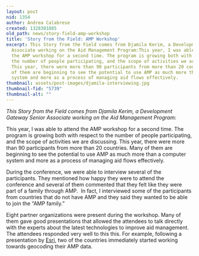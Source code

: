 ```yaml
---
layout: post
nid: 1354
author: Andrea Calabrese
created: 1328301885
old_path: news/story-field-amp-workshop
title: 'Story from the Field: AMP Workshop'
excerpt: This Story from the Field comes from Djamila Kerim, a Development Gateway Senior
  Associate working on the Aid Management Program:This year, I was able to attend
  the AMP workshop for a second time. The program is growing both with respect to
  the number of people participating, and the scope of activities we are discussing.
  This year, there were more than 90 participants from more than 20 countries. Many
  of them are beginning to see the potential to use AMP as much more than a computer
  system and more as a process of managing aid flows effectively.
thumbnail: assets/post-images/djamila-interviewing.jpg
thumbnail-fid: "5739"
thumbnail-alt: ""
---
```


*This Story from the Field comes from Djamila Kerim, a Development Gateway Senior Associate working on the Aid Management Program:*

This year, I was able to attend the AMP workshop for a second time. The program is growing both with respect to the number of people participating, and the scope of activities we are discussing. This year, there were more than 90 participants from more than 20 countries. Many of them are beginning to see the potential to use AMP as much more than a computer system and more as a process of managing aid flows effectively.

During the conference, we were able to interview several of the participants. They mentioned how happy they were to attend the conference and several of them commented that they felt like they were part of a family through AMP.  In fact, I interviewed some of the participants from countries that do not have AMP and they said they wanted to be able to join the “AMP family.” 

Eight partner organizations were present during the workshop. Many of them gave good presentations that allowed the attendees to talk directly with the experts about the latest technologies to improve aid management. The attendees responded very well to this this. For example, following a presentation by [Esri](http://www.esri.com), two of the countries immediately started working towards geocoding their AMP data.
